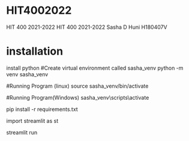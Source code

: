 # HIT4002022
HIT 400 2021-2022
HIT 400 2021-2022 Sasha D Huni H180407V

# installation
install python
#Create virtual environment called sasha_venv
python -m venv sasha_venv

#Running Program (linux)
source sasha_venv/bin/activate

#Running Program(Windows)
sasha_venv\scripts\activate

pip install -r requirements.txt

import streamlit as st

streamlit run
